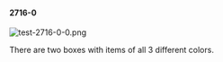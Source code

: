 #### 2716-0
![test-2716-0-0.png](https://github.com/lil-lab/nlvr/raw/master/nlvr/test/images/2/test-2716-0-0.png "test-2716-0-0.png")

There are two boxes with items of all 3 different colors.